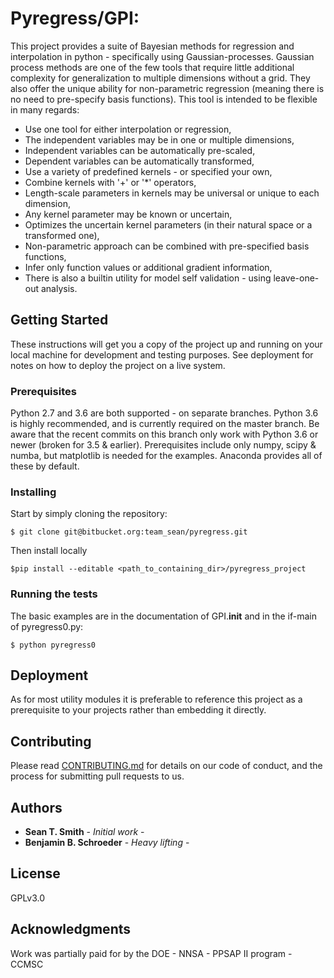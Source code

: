 # Pyregress/GPI:

This project provides a suite of Bayesian methods for regression and
interpolation in python - specifically using Gaussian-processes. Gaussian
process methods are one of the few tools that require little additional
complexity for generalization to multiple dimensions without a grid. They also offer
the unique ability for non-parametric regression (meaning there is no need to
pre-specify basis functions). This tool is intended to be flexible in many
regards:

* Use one tool for either interpolation or regression,
* The independent variables may be in one or multiple dimensions,
* Independent variables can be automatically pre-scaled,
* Dependent variables can be automatically transformed,
* Use a variety of predefined kernels - or specified your own,
* Combine kernels with '+' or '*' operators,
* Length-scale parameters in kernels may be universal or unique to each dimension,
* Any kernel parameter may be known or uncertain,
* Optimizes the uncertain kernel parameters (in their natural space or a transformed one),
* Non-parametric approach can be combined with pre-specified basis functions,
* Infer only function values or additional gradient information,
* There is also a builtin utility for model self validation - using leave-one-out analysis.

## Getting Started

These instructions will get you a copy of the project up and running on your
local machine for development and testing purposes. See deployment for notes
on how to deploy the project on a live system.

### Prerequisites

Python 2.7 and 3.6 are both supported - on separate branches. Python 3.6 is highly
recommended, and is currently required on the master branch. Be aware that the
recent commits on this branch only work with Python 3.6 or newer (broken for 3.5 & earlier).
Prerequisites include only numpy, scipy & numba, but matplotlib is needed for the
examples. Anaconda provides all of these by default.

### Installing

Start by simply cloning the repository:
```buildoutcfg
$ git clone git@bitbucket.org:team_sean/pyregress.git
```
Then install locally
```buildoutcfg
$pip install --editable <path_to_containing_dir>/pyregress_project
```

### Running the tests

The basic examples are in the documentation of GPI.__init__ and in the if-main
of pyregress0.py:
```buildoutcfg
$ python pyregress0
```

## Deployment

As for most utility modules it is preferable to reference this project as a
prerequisite to your projects rather than embedding it directly.

## Contributing

Please read [CONTRIBUTING.md](https://gist.github.com/PurpleBooth/b24679402957c63ec426) for details on our code of conduct, and the process for submitting pull requests to us.

## Authors

* **Sean T. Smith** - *Initial work* - 
* **Benjamin B. Schroeder** - *Heavy lifting* -

## License
GPLv3.0

## Acknowledgments

Work was partially paid for by the DOE - NNSA - PPSAP II program - CCMSC
